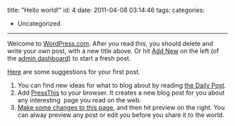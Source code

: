 title: "Hello world!"
id: 4
date: 2011-04-08 03:14:46
tags: 
categories: 
- Uncategorized
---

Welcome to [WordPress.com](https://wordpress.com/). After you read this, you should delete and write your own post, with a new title above. Or hit [Add New](/wp-admin/post-new.php "Direct link to the Add New in the Admin Dashboard") on the left (of the [admin dashboard](/wp-admin "Direct link to this blog")) to start a fresh post.

[Here](http://learn.wordpress.com/ "Learn WordPress.com—From zero to hero.") are some suggestions for your first post.

1.  You can find new ideas for what to blog about by reading [the Daily Post](http://dailypost.wordpress.com/ "The Daily Post at WordPress.com—post something every day").
2.  Add [PressThis](/wp-admin/tools.php "Click the &quot;Press This&quot; link on this page to activate the Press this bookmark feature.") to your browser. It creates a new blog post for you about any interesting  page you read on the web.
3.  [Make some changes to this page](/wp-admin/post.php?post=1&amp;action=edit "Edit the first post on this blog."), and then hit preview on the right. You can alway preview any post or edit you before you share it to the world.
